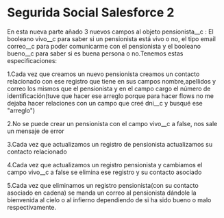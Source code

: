 # Segurida Social Salesforce 2

En esta nueva parte añado 3 nuevos campos al objeto pensionista__c : El booleano vivo__c para saber si un pensionista está vivo o no, el tipo email correo__c para poder comunicarme con el pensionista y el booleano bueno__c para saber si es buena persona o no.Tenemos estas especificaciones:

1.Cada vez que creamos un nuevo pensionista creamos un contacto relacionado con ese registro que tiene en sus campos nombre,apellidos y correo los mismos que el pensionista y en el campo cargo el número de identificación(tuve que hacer ese arreglo porque para hacer flows no me dejaba hacer relaciones con un campo que creé dni__c y busqué ese "arreglo")

2.No se puede crear un pensionista con el campo vivo__c a false, nos sale un mensaje de error

3.Cada vez que actualizamos un registro de pensionista actualizamos su contacto relacionado

4.Cada vez que actualizamos un registro pensionista y cambiamos el campo vivo__c a false se elimina ese registro y su contacto asociado

5.Cada vez que eliminamos un registro pensionista(con su contacto asociado en cadena) se manda un correo al pensionista dándole la bienvenida al cielo o al infierno dependiendo de si ha sido bueno o malo respectivamente.

